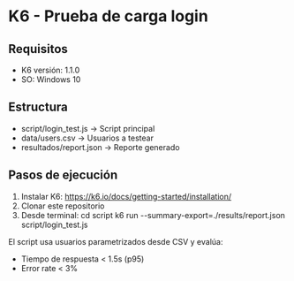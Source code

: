 # K6 - Prueba de carga login

## Requisitos

- K6 versión: 1.1.0
- SO: Windows 10 

## Estructura
- script/login_test.js → Script principal
- data/users.csv → Usuarios a testear
- resultados/report.json → Reporte generado

## Pasos de ejecución

1. Instalar K6: https://k6.io/docs/getting-started/installation/
2. Clonar este repositorio
3. Desde terminal:
   cd script
   k6 run --summary-export=./results/report.json script/login_test.js

El script usa usuarios parametrizados desde CSV y evalúa:
- Tiempo de respuesta < 1.5s (p95)
- Error rate < 3%
